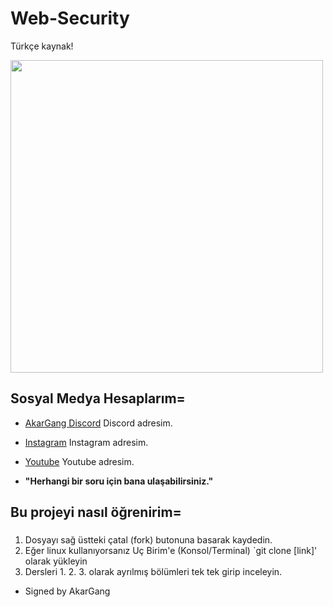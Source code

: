 # Web-Security
Türkçe kaynak!

<img src="https://cdn.discordapp.com/attachments/805191051316297759/895431920605872200/diabloakar.gif" width="500" />

## Sosyal Medya Hesaplarım=

- [AkarGang Discord](https://discord.gg/DDcXf472BF) Discord adresim.
- [Instagram](https://github.com/YusufAkartr) Instagram adresim.
- [Youtube](https://github.com/BunyaminEfe) Youtube adresim.

-  **"Herhangi bir soru için bana ulaşabilirsiniz."** 

## Bu projeyi nasıl öğrenirim=

### 

1. Dosyayı sağ üstteki çatal (fork) butonuna basarak kaydedin.
2. Eğer linux kullanıyorsanız Uç Birim'e (Konsol/Terminal) `git clone [link]' olarak yükleyin
3. Dersleri 1. 2. 3. olarak ayrılmış bölümleri tek tek girip inceleyin.


- Signed by AkarGang

